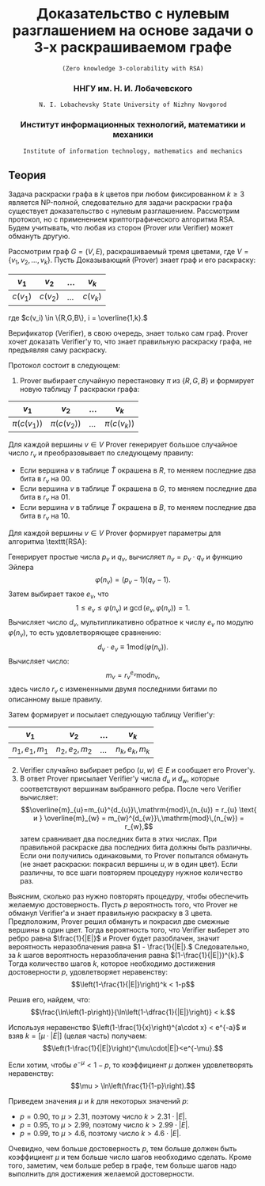 <center>

# Доказательство с нулевым разглашением на основе задачи о 3-х раскрашиваемом графе
    (Zero knowledge 3-colorability with RSA)

### ННГУ им. Н. И. Лобачевского
    N. I. Lobachevsky State University of Nizhny Novgorod
### Институт информационных технологий, математики и механики
    Institute of information technology, mathematics and mechanics
    
</center>

## Теория
Задача раскраски графа в $k$ цветов при любом фиксированном $k \geq 3$ является NP-полной, следовательно для задачи раскраски графа существует доказательство с нулевым разглашением. Рассмотрим протокол, но с применением криптографического алгоритма RSA. Будем учитывать, что любая из сторон (Prover или Verifier) может обмануть другую.

Рассмотрим граф $G=(V,E)$, раскрашиваемый тремя цветами, где $V = \{v_1,v_2,\dots,v_k\}.$ Пусть Доказывающий (Prover) знает граф и его раскраску:


| $v_1$    | $v_2$    | $\dots$ | $v_k$    |
|----------|----------|---------|----------|
| $c(v_1)$ | $c(v_2)$ | $\dots$ | $c(v_k)$ |

где $c(v_i) \in \{R,G,B\}, i = \overline{1,k}.$

Верификатор (Verifier), в свою очередь, знает только сам граф. Prover хочет доказать Verifier'y то, что знает правильную раскраску графа, не предъявляя саму раскраску.

Протокол состоит в следующем:
1. Prover выбирает случайную перестановку $\pi$ из $\{ R,G,B \}$ и формирует новую таблицу $\widetilde{T}$ раскраски графа:  

| $v_1$         | $v_2$         | $\dots$ | $v_k$         |
|---------------|---------------|---------|---------------|
| $\pi(c(v_1))$ | $\pi(c(v_2))$ | $\dots$ | $\pi(c(v_k))$ |
  
Для каждой вершины $v \in V$ Prover генерирует большое случайное число $r_v$ и преобразовывает по следующему правилу:

- Если вершина $v$ в таблице $\widetilde{T}$ окрашена в $R,$ то меняем последние два бита в $r_v$ на $00.$
- Если вершина $v$ в таблице $\widetilde{T}$ окрашена в $G,$ то меняем последние два бита в $r_v$ на $01.$
- Если вершина $v$ в таблице $\widetilde{T}$ окрашена в $B,$ то меняем последние два бита в $r_v$ на $10.$

Для каждой вершины $v \in V$ Prover формирует параметры для алгоритма \texttt{RSA}:

Генерирует простые числа $p_v$ и $q_v,$ вычисляет $n_v = p_v \cdot q_v$ и функцию Эйлера $$\varphi(n_v)=(p_v-1)(q_v-1).$$ Затем выбирает такое $e_v,$ что $$1\le e_v \le \varphi(n_v)\text{ и }\gcd(e_v,\varphi(n_v))=1.$$
Вычисляет число $d_v,$ мультипликативно обратное к числу $e_v$ по модулю $\varphi(n_v),$ то есть удовлетворяющее сравнению: $$d_v \cdot e_v \equiv 1 \mathrm{mod}(\varphi(n_v)).$$
Вычисляет число: $$m_v=r_v^{e_v} \mathrm{mod} n_v,$$ здесь число $r_v$ с измененными двумя последними битами по описанному выше правилу. 

Затем формирует и посылает следующую таблицу Verifier'y:

| $v_1$         | $v_2$         | $\dots$ | $v_k$         |
|---------------|---------------|---------|---------------|
| $n_1,e_1,m_1$ | $n_2,e_2,m_2$ | $\dots$ | $n_k,e_k,m_k$ |

2. Verifier случайно выбирает ребро $(u,w)\in E$ и сообщает его Prover'y.
3. В ответ Prover присылает Verifier'y числа $d_{u}$ и $d_{w},$ которые соответствуют вершинам выбранного ребра. После чего Verifier вычисляет:
$$\overline{m}_{u}=m_{u}^{d_{u}}\,\mathrm{mod}\,(n_{u}) = r_{u} \text{ и } \overline{m}_{w} = m_{w}^{d_{w}}\,\mathrm{mod}\,(n_{w}) = r_{w},$$
затем сравнивает два последних бита в этих числах. При правильной раскраске два последних бита должны быть различны. Если они получились одинаковыми, то Prover попытался обмануть (не знает раскраски: покрасил вершины $u,w$ в один цвет). Если различны, то все шаги повторяем процедуру нужное количество раз.

Выясним, сколько раз нужно повторять процедуру, чтобы обеспечить желаемую достоверность. Пусть $p$ вероятность того, что Prover не обманул Verifier'a и знает правильную раскраску в $3$ цвета. Предположим, Prover решил обмануть и покрасил две смежные вершины в один цвет. Тогда вероятность того, что Verifier выберет это ребро равна $\frac{1}{|E|}$ и Prover будет разоблачен, значит вероятность неразоблачения равна $1 - \frac{1}{|E|}.$ Следовательно, за $k$ шагов вероятность неразоблачения равна $(1-\frac{1}{|E|})^{k}.$ Тогда количество шагов $k,$ которое необходимо достижения достоверности $p,$ удовлетворяет неравенству: $$\left(1-\frac{1}{|E|}\right)^k < 1-p$$

Решив его, найдем, что: $$\frac{\ln\left(1-p\right)}{\ln\left(1-\dfrac{1}{|E|}\right)} < k.$$

Используя неравенство $\left(1-\frac{1}{x}\right)^{a\cdot x} < e^{-a}$ и взяв $k = [\mu\cdot|E|]$ (целая часть) получаем:
$$\left(1-\frac{1}{|E|}\right)^{\mu\cdot|E|}<e^{-\mu}.$$

Если хотим, чтобы $e^{-\mu} < 1-p,$ то коэффициент $\mu$ должен удовлетворять неравенству: 
$$\mu > \ln\left(\frac{1}{1-p}\right).$$


Приведем значения $\mu$ и $k$ для некоторых значений $p$:
- $p = 0.90,$ то $\mu > 2.31,$ поэтому число $k > 2.31\cdot|E|.$
- $p = 0.95,$ то $\mu > 2.99,$ поэтому число $k > 2.99\cdot|E|.$
- $p = 0.99,$ то $\mu > 4.6,$ поэтому число $k > 4.6\cdot|E|.$

Очевидно, чем больше достоверность $p$, тем больше должен быть коэффициент $\mu$ и тем больше число шагов необходимо сделать. Кроме того, заметим, чем больше ребер в графе, тем больше шагов надо выполнить для достижения желаемой достоверности.
